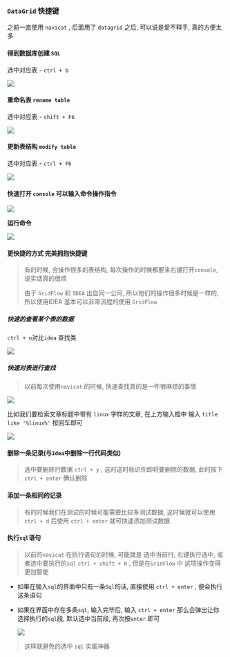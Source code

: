 ### `DataGrid` 快捷键

之前一直使用 `navicat` , 后面用了 `datagrid` 之后, 可以说是爱不释手, 真的方便太多



#### **得到数据库创建 `SQL`**

选中对应表  - `ctrl + b`

![](http://images.atomblogs.com/20190903205128.png)

#### 重命名表 `rename table`

选中对应表 - `shift + F6`

![](http://images.atomblogs.com/20190903205525.png)



#### 更新表结构 `modify table`

选中对应表  - `ctrl + F6`

![](http://images.atomblogs.com/20190903205831.png)



#### 快速打开 `console` 可以输入命令操作指令

![](http://images.atomblogs.com/20190903211034.png)

**运行命令**

![](http://images.atomblogs.com/20190903211309.png)



#### 更快捷的方式 完美拥抱快捷键

> 有的时候, 会操作很多的表结构, 每次操作的时候都要来右键打开`console`, 说实话真的很烦
>
> 
>
> 由于 `GridFlow` 和 `IDEA` 出自同一公司, 所以他们的操作很多时候是一样的, 所以使用IDEA 基本可以非常流程的使用 `GridFlow`



##### 快速的查看某个表的数据

`ctrl + n`对比`idea` 查找类

![](http://images.atomblogs.com/20190904083653.png)



##### 快速对表进行查找

> 以前每次使用`navicat` 的时候, 快速查找真的是一件很麻烦的事情

![](http://images.atomblogs.com/20190904084041.png)

比如我们要检索文章标题中带有 `linux` 字样的文章, 在上方输入框中 输入 `title like '%linux%'`  按回车即可

![](http://images.atomblogs.com/20190904084155.png)

#### 删除一条记录(与`Idea`中删除一行代码类似)

>  选中要删除行数据 `ctrl + y` , 这时这时标识你即将要删除的数据, 此时按下 `ctrl + enter`  确认删除



#### 添加一条相同的记录

> 有的时候我们在测试的时候可能需要比较多测试数据, 这时候就可以使用 `ctrl + d` 后使用 `ctrl + enter` 就可快速添加测试数据



#### 执行`sql`语句

> 以前的`navicat` 在执行语句的时候, 可能就是 选中当前行, 右键执行选中, 或者选中要执行的`sql` `ctrl + shift + R` , 但是在`GridFlow` 中 这项操作变得更加智能

- 如果在输入`sql`的界面中只有一条`Sql`的话, 直接使用 `ctrl + enter` , 便会执行这条语句

- 如果在界面中存在多条`sql`, 输入完毕后, 输入 `ctrl + enter` 那么会弹出让你选择执行的`sql`段, 默认选中当前段, 再次按`enter` 即可

  ![](http://images.atomblogs.com/20190904085551.png)

> 这样就避免的选中 `sql` 实属神器



### 
